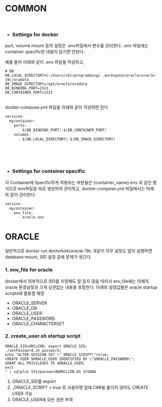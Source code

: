 
# COMMON

<br>

- ### Settings for docker

port, volume mount 등의 설정은 .env파일에서 변수를 관리한다.
.env 파일에는 container specific한 내용이 담기면 안된다.

예를 들어 아래와 같이 .env 파일을 작성하고,
``` text
# DB
DB_LOCAL_DIRECTORY=C:/Users/sbl/programming/..workspace/oracle/oracle-19c/oradata
DB_IMAGE_DIRECTORY=/opt/oracle/oradata
DB_BINDING_PORT=1521
DB_CONTAINER_PORT=1521
```
<br>
docker-compose.yml 파일을 아래와 같이 작성하면 된다.

```groovy
services:
  mycontainer:
    ports:
      - ${DB_BINDING_PORT}:${DB_CONTAINER_PORT}
    volumes:
      - ${DB_LOCAL_DIRECTORY}:${DB_IMAGE_DIRECTORY}
```
<br> <br> <br>

- ### Settings for container specific

각 Container에 Specific하게 적용되는 부분들은 {container_name}.env 과 같은 형식으로 env파일을 따로 생성하여 관리하고, docker-compose.yml 파일에서는 아래와 같이 관리한다.
``` groovy
service:
  mycontainer:
    env_file:
      - oracle.env
```


# ORACLE

일반적으로 docker run doctorkirk/oracle-19c 과같이 아무 설정도 없이 실행하면
database mount, SID 설정 등에 문제가 생긴다.

### 1. env_file for oracle

docker에서 외부적으로 SID를 지정해도 잘 듣지 않음
따라서 env_file에는 아래의 oracle 환경설정과 크게 상관없는 내용을 포함한다.
아래의 설정값들은 oracle startup scripts에 활용할 예정

- ORACLE_SERVER
- ORACLE_DB
- ORACLE_USER
- ORACLE_PASSWORD
- ORACLE_CHARACTERSET

### 2. create_user.sh startup script

```shell
ORACLE_SID=ORCLCDB; export ORACLE_SID;
./setPassword.sh password;
echo "ALTER SESSION SET \"_ORACLE_SCRIPT\"=true;
CREATE USER $ORACLE_USER IDENTIFIED BY \"$ORACLE_PASSWORD\";
GRANT ALL PRIVILEGES TO $ORACLE_USER;
exit
" | sqlplus SYS/password@ORCLCDB AS SYSDBA
```

1. ORACLE_SID를 export
2. _ORACLE_SCRIPT = true 로 사용자명 앞에 C##을 붙이지 않아도 CREATE USER 가능
3. ORACLE_USER에 모든 권한 부여